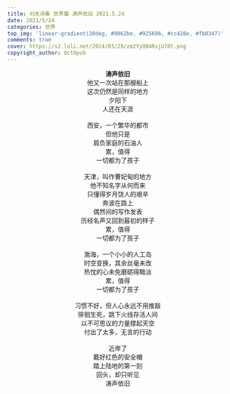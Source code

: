 ```yaml
---
title: 刈夫诗集 世界篇 涛声依旧 2021.5.24
date: 2021/5/24
categories: 世界
top_img: 'linear-gradient(20deg, #0062be, #925696, #cc426e, #fb0347)'
comments: true
cover: https://s2.loli.net/2024/03/29/zm2YyQN4RsjU78t.png
copyright_author: Oct0pu5
---
```


<center>
<b>涛声依旧</b><br>
他又一次站在那艘船上<br>
这次仍然是同样的地方<br>
夕阳下<br>
人还在天涯<br>
<br>
西安，一个繁华的都市<br>
但他只是<br>
肩负家庭的石油人<br>
累，值得<br>
一切都为了孩子<br>
<br>
天津，叫作曹妃甸的地方<br>
他不知名字从何而来<br>
只懂得岁月饶人的艰辛<br>
奔波在路上<br>
偶然间的写作发表<br>
历经名声又回到最初的样子<br>
累，值得<br>
一切都为了孩子<br>
<br>
渤海，一个小小的人工岛<br>
时空变换，其余丝毫未改<br>
热忱的心未免磨砺得黯淡<br>
累，值得<br>
一切都为了孩子<br>
<br>
习惯不好，但人心永远不用推敲<br>
徘徊生死，跳下火线存活人间<br>
以不可思议的力量撑起天空<br>
付出了太多，无言的行动<br>
<br>
近岸了<br>
戴好红色的安全帽<br>
踏上陆地的第一刻<br>
回头，却只听见<br>
涛声依旧<br>
</center>

